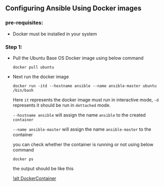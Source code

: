 ## Configuring Ansible Using Docker images

### pre-requisites:

  * Docker must be installed in your system
  
### Step 1:

  * Pull the Ubuntu Base OS Docker image using below command

        docker pull ubuntu
        
  * Next run the docker image 

        docker run -itd --hostname ansible --name ansible-master ubuntu /bin/bash
        
    Here `it` represents the docker image must run in interactive mode, `-d` represents it should be run in `dettached` mode.
    
    `--hostname ansible` will assign the name `ansible` to the created `container`
    
    `--name ansible-master` will assign the name `ansible-master` to the container
    
    you can check whether the container is running or not using below command
    
        docker ps
        
    the output should be like this
    
    [!alt DockerContainer](https://github.com/shashavalidudekula/DevopsTraining/blob/main/Docker/Images/docker%20container.png)
    
    
    
